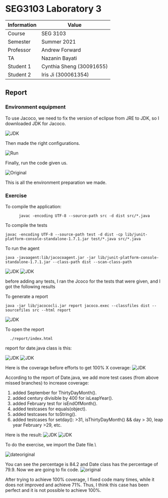 # SEG3103 Laboratory 3

| Information | Value |
| --- | --- |
| Course | SEG 3103 |
| Semester | Summer 2021 |
| Professor | Andrew Forward |
| TA | Nazanin Bayati |
| Student 1 | Cynthia Sheng (30091655) |
| Student 2 | Iris Ji (300061354) |

## Report
### Environment equipment

To use Jacoco, we need to fix the version of eclipse from JRE to JDK, so I downloaded JDK for Jacoco.

![JDK](Asset/JDK.png)

Then made the right configurations.

![Run](Asset/Run.png)

Finally, run the code given us.

![Original](Asset/Original3.png)

This is all the environment preparation we made.

### Exercise
To compile the application:     
      
          javac -encoding UTF-8 --source-path src -d dist src/*.java

To compile the tests

    javac -encoding UTF-8 --source-path test -d dist -cp lib/junit-platform-console-standalone-1.7.1.jar test/*.java src/*.java

To run the agent

    java -javaagent:lib/jacocoagent.jar -jar lib/junit-platform-console-standalone-1.7.1.jar --class-path dist --scan-class-path
 
 ![JDK](Asset/compile.JPG)
 ![JDK](Asset/compile2.JPG)

before adding any tests, I ran the Jcoco for the tests that were given, and I got the following results

To generate a report

    java -jar lib/jacococli.jar report jacoco.exec --classfiles dist --sourcefiles src --html report

![JDK](Asset/report-folder.JPG)

To open the report
    
      ./report/index.html

report for date.java class is this: 

![JDK](Asset/default1.JPG)
 ![JDK](Asset/default.JPG)      
   
Here is the coverage before efforts to get 100% X coverage:
 ![JDK](Asset/date1.JPG)

According to the report of Date.java, we add more test cases (from above missed branches) to increase coverage:
1) added September for ThirtyDayMonth().
2) added century divisible by 400 for isLeapYear().
3) added February test for isEndOfMonth().
4) added testcases for equals(object).
5) added testcases for toString().
6) added testcases for setday(): >31, isThirtyDayMonth() && day > 30, leap year February >29, etc.

Here is the result:
![JDK](Asset/date-after.JPG) 
![JDK](Asset/after-detail.JPG) 


To do the exercise, we import the Date file.\

![dateoriginal](Asset/DateOriginal.png)

You can see the percentage is 84.2 and Date class has the percentage of 79.9. Now we are going to fix code.
![original](Asset/Properties.png)

After trying to achieve 100% coverage, I fixed code many times, while it does not improved and achieve 71%. Thus, I think this case has been perfect and it is not possible to achieve 100%.
